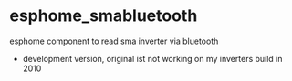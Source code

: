 # esphome_smabluetooth
esphome component to read sma inverter via bluetooth
- development version, original ist not working on my inverters build in 2010

